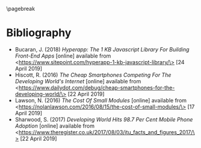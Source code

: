 \pagebreak

# Bibliography

* Bucaran, J. (2018) *Hyperapp: The 1 KB Javascript Library For Building Front-End Apps* [online] available from \<https://www.sitepoint.com/hyperapp-1-kb-javascript-library/\> [24 April 2019]
* Hiscott, R. (2016) *The Cheap Smartphones Competing For The Developing World's Internet* [online] available from \<https://www.dailydot.com/debug/cheap-smartphones-for-the-developing-world/\> [22 April 2019]
* Lawson, N. (2016) *The Cost Of Small Modules* [online] available from \<https://nolanlawson.com/2016/08/15/the-cost-of-small-modules/\> [17 April 2019]
* Sharwood, S. (2017) *Developing World Hits 98.7 Per Cent Mobile Phone Adoption* [online] available from  
\<https://www.theregister.co.uk/2017/08/03/itu_facts_and_figures_2017/\> [22 April 2019]
